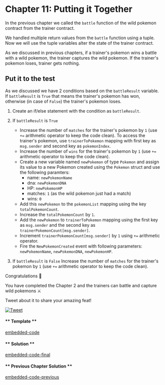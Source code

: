 # Chapter 11: Putting it Together

In the previous chapter we called the `battle` function of the wild pokemon contract from the trainer contract.

We handled multiple return values from the `battle` function using a tuple. Now we will use the tuple variables alter the state of the trainer contract.

As we discussed in previous chapters, if a trainer's pokemon wins a battle with a wild pokemon, the trainer captures the wild pokemon. If the trainer's pokemon loses, trainer gets nothing.

## Put it to the test

As we discussed we have 2 conditions based on the `battleResult` variable. If `battleResult` is `True` that means the trainer's pokemon has won, otherwise (in case of `False`) the trainer's pokemon loses.

1. Create an if/else statement with the condition as `battleResult`.

2. If `battleResult` is `True`

   - Increase the number of `matches` for the trainer's pokemon by `1` (use `+=` arithmetic operator to keep the code clean). To access the trainer's pokemon, use `trainerToPokemon` mapping with first key as `msg.sender` and second key as `pokemonIndex`.
   - Increase the number of `wins` for the trainer's pokemon by `1` (use `+=` arithmetic operator to keep the code clean).
   - Create a new variable named `newPokemon` of type `Pokemon` and assign its value to a new Pokemon created using the `Pokemon` struct and use the following paramters:
     - name: `newPokemonName`
     - dna: `newPokemonDNA`
     - HP: `newPokemonHP`
     - matches: `1` (as the wild pokemon just had a match)
     - wins: `0`
   - Add this `newPokemon` to the `pokemonList` mapping using the key `totalPokemonCount`.
   - Increase the `totalPokemonCount` by `1`.
   - Add the `newPokemon` to `trainerToPokemon` mapping using the first key as `msg.sender` and the second key as `trainerPokemonCount[msg.sender]`.
   - Increment `trainerPokemonCount[msg.sender]` by `1` using `+=` arithmetic operator.
   - Fire the `NewPokemonCreated` event with following parameters: `newPokemonName`, `newPokemonDNA`, `newPokemonHP`.

3. If `battleResult` is `False` Increase the number of `matches` for the trainer's pokemon by `1` (use `+=` arithmetic operator to keep the code clean).

Congratulations 🎉

You have completed the Chapter 2 and the trainers can battle and capture wild pokemons ⚔️

Tweet about it to share your amazing feat!

[![Tweet](https://img.shields.io/twitter/url?style=social&url=https%3A%2F%2Fvyper.fun%2F%23%2F2%2Fintroduction)](https://twitter.com/intent/tweet?hashtags=VyperFun&ref_src=twsrc%5Etfw&text=I%20just%20completed%20Lesson%202%3A%20Battle%20and%20Capture%20wild%20Pok%C3%A9mons%20on%20blockchain%20using%20%40vyperlang%20at%20%40VyperFun%20%E2%9A%94%EF%B8%8F%20&tw_p=tweetbutton&url=https%3A%2F%2Fvyper.fun%2F%23%2F2%2Fintroduction)

<!-- tabs:start -->

#### ** Template **

[embedded-code](../assets/2/2.11-template-code.vy ':include :type=code embed-template')

#### ** Solution **

[embedded-code-final](../assets/2/2.11-finished-code.vy ':include :type=code embed-final')

#### ** Previous Chapter Solution **

[embedded-code-previous](../assets/2/2.10-finished-code.vy ':include :type=code embed-previous')

<!-- tabs:end -->
